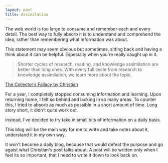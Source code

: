```yaml
---
layout: post
title: Assimilation
---
```


The web world is too large to consume and remember each and every detail. The best way to fully absorb it is to understand and comprehend the idea, rather than remembering what information was about. 

This statement may seem obvious but sometimes, sitting back and having a think about it can be helpful. Especially when you're really caught up in it.

> Shorter cycles of research, reading, and knowledge assimilation are better than long ones. With every full cycle from research to knowledge assimilation, we learn more about the topic.

[The Collector’s Fallacy by Christian](https://zettelkasten.de/posts/collectors-fallacy/)

For a year, I completely stopped consuming information and learning. Upon returning home, I felt so behind and lacking in so many areas. To counter this, I tried to absorb as much as possible in a short amount of time. Long story short, it didn't quite work out.

Instead, I've decided to try take in small bits of information on a daily basis. 

This blog will be the main way for me to write and take notes about it, understand it in my own way.

It won't become a daily blog, because that would defeat the purpose and go agaist what Christian's post talks about. A post will be written only when I feel its so important, that I need to write it down to look back on.